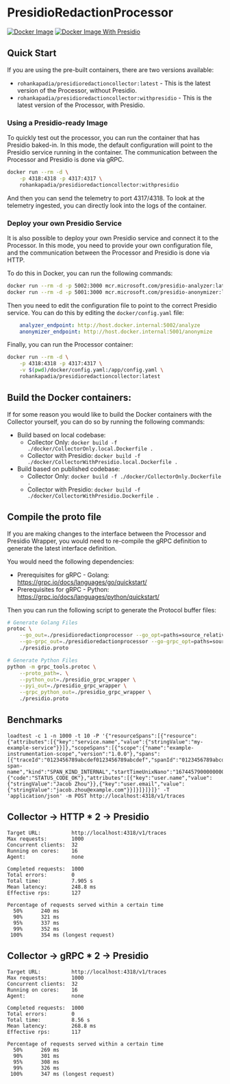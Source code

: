 # PresidioRedactionProcessor

[![Docker Image](https://github.com/RKapadia01/PresidioRedactionProcessor/actions/workflows/docker-build-CollectorOnly.yaml/badge.svg?branch=main)](https://github.com/RKapadia01/PresidioRedactionProcessor/actions/workflows/docker-build-CollectorOnly.yaml)
[![Docker Image With Presidio](https://github.com/RKapadia01/PresidioRedactionProcessor/actions/workflows/docker-build-CollectorWithPresidio.yaml/badge.svg?branch=main)](https://github.com/RKapadia01/PresidioRedactionProcessor/actions/workflows/docker-build-CollectorWithPresidio.yaml)

## Quick Start

If you are using the pre-built containers, there are two versions available:

- `rohankapadia/presidioredactioncollector:latest` - This is the latest version of the Processor, without Presidio.
- `rohankapadia/presidioredactioncollector:withpresidio` - This is the latest version of the Processor, with Presidio.

### Using a Presidio-ready Image

To quickly test out the processor, you can run the container that has Presidio baked-in. In this
mode, the default configuration will point to the Presidio service running in the container.
The communication between the Processor and Presidio is done via gRPC.

```bash
docker run --rm -d \
    -p 4318:4318 -p 4317:4317 \
    rohankapadia/presidioredactioncollector:withpresidio
```

And then you can send the telemetry to port 4317/4318. To look at the telemetry ingested, you
can directly look into the logs of the container.

### Deploy your own Presidio Service

It is also possible to deploy your own Presidio service and connect it to the Processor.
In this mode, you need to provide your own configuration file, and the communication between
the Processor and Presidio is done via HTTP.

To do this in Docker, you can run the following commands:

```bash
docker run --rm -d -p 5002:3000 mcr.microsoft.com/presidio-analyzer:latest
docker run --rm -d -p 5001:3000 mcr.microsoft.com/presidio-anonymizer:latest
```

Then you need to edit the configuration file to point to the correct Presidio service. You can do this
by editing the `docker/config.yaml` file:

```yaml
    analyzer_endpoint: http://host.docker.internal:5002/analyze
    anonymizer_endpoint: http://host.docker.internal:5001/anonymize
```

Finally, you can run the Processor container:

```bash
docker run --rm -d \
    -p 4318:4318 -p 4317:4317 \
    -v $(pwd)/docker/config.yaml:/app/config.yaml \
    rohankapadia/presidioredactioncollector:latest
```


## Build the Docker containers:

If for some reason you would like to build the Docker containers with the Collector yourself,
you can do so by running the following commands:

- Build based on local codebase:
    - Collector Only: `docker build -f ./docker/CollectorOnly.local.Dockerfile .`
    - Collector with Presidio: `docker build -f ./docker/CollectorWithPresidio.local.Dockerfile .`
- Build based on published codebase:
    - Collector Only: `docker build -f ./docker/CollectorOnly.Dockerfile .`
    - Collector with Presidio: `docker build -f ./docker/CollectorWithPresidio.Dockerfile .`


## Compile the proto file

If you are making changes to the interface between the Processor and Presidio Wrapper, you would need
to re-compile the gRPC definition to generate the latest interface definition.

You would need the following dependencies:

- Prerequisites for gRPC - Golang: https://grpc.io/docs/languages/go/quickstart/
- Prerequisites for gRPC - Python: https://grpc.io/docs/languages/python/quickstart/

Then you can run the following script to generate the Protocol buffer files:

```bash
# Generate Golang Files
protoc \
    --go_out=./presidioredactionprocessor --go_opt=paths=source_relative \
    --go-grpc_out=./presidioredactionprocessor --go-grpc_opt=paths=source_relative \
    ./presidio.proto

# Generate Python Files
python -m grpc_tools.protoc \
    --proto_path=. \
    --python_out=./presidio_grpc_wrapper \
    --pyi_out=./presidio_grpc_wrapper \
    --grpc_python_out=./presidio_grpc_wrapper \
    ./presidio.proto
```

## Benchmarks

```
loadtest -c 1 -n 1000 -t 10 -P '{"resourceSpans":[{"resource":{"attributes":[{"key":"service.name","value":{"stringValue":"my-example-service"}}]},"scopeSpans":[{"scope":{"name":"example-instrumentation-scope","version":"1.0.0"},"spans":[{"traceId":"0123456789abcdef0123456789abcdef","spanId":"0123456789abcdef","name":"my-span-name","kind":"SPAN_KIND_INTERNAL","startTimeUnixNano":"1674457900000000000","endTimeUnixNano":"1674458000000000000","status":{"code":"STATUS_CODE_OK"},"attributes":[{"key":"user.name","value":{"stringValue":"Jacob Zhou"}},{"key":"user.email","value":{"stringValue":"jacob.zhou@example.com"}}]}]}]}]}' -T 'application/json' -m POST http://localhost:4318/v1/traces
```

## Collector -> HTTP * 2 -> Presidio

```
Target URL:          http://localhost:4318/v1/traces
Max requests:        1000
Concurrent clients:  32
Running on cores:    16
Agent:               none

Completed requests:  1000
Total errors:        0
Total time:          7.905 s
Mean latency:        248.8 ms
Effective rps:       127

Percentage of requests served within a certain time
  50%      240 ms
  90%      321 ms
  95%      337 ms
  99%      352 ms
 100%      354 ms (longest request)
```

## Collector -> gRPC * 2 -> Presidio

```
Target URL:          http://localhost:4318/v1/traces
Max requests:        1000
Concurrent clients:  32
Running on cores:    16
Agent:               none

Completed requests:  1000
Total errors:        0
Total time:          8.56 s
Mean latency:        268.8 ms
Effective rps:       117

Percentage of requests served within a certain time
  50%      269 ms
  90%      301 ms
  95%      308 ms
  99%      326 ms
 100%      347 ms (longest request)
```
